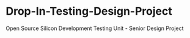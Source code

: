 # Drop-In-Testing-Design-Project
Open Source Silicon Development Testing Unit - Senior Design Project
